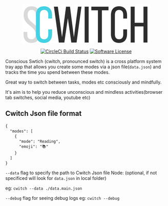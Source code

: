 <p align="center">
  <img alt="cwitch logo" src="https://raw.githubusercontent.com/promignis/cwitch/master/assets/logo.png" />
  <p align="center">
      <a href="https://circleci.com/gh/Promignis/cwitch"><img alt="CircleCi Build Status" src="https://circleci.com/gh/Promignis/cwitch.svg?style=shield"></a>
      <a href="/LICENSE"><img alt="Software License" src="https://img.shields.io/badge/license-MIT-brightgreen.svg?style=shield"></a>

  </p>
</p>

Conscious Swtich (cwitch, pronounced switch)
is a cross platform system tray app that allows you
create some modes via a json file(`data.json`) and
tracks the time you spend between these modes.

Great way to switch between tasks, modes etc consciously and mindfully.

It's aim is to help you reduce unconscious and mindless activities(browser tab switches, social media, youtube etc)

## Cwitch Json file format

```
{
  "modes": [
    {
      "mode": "Reading",
      "emoji": "📚"
    }
  ]
}
```

`--data` flag to specify the path to Cwitch Json file
Node: (optional, if not specificed will look for `data.json` in local folder)

eg: `cwitch --data ./data.main.json`


`--debug` flag for seeing debug logs
eg: `cwitch --debug`
